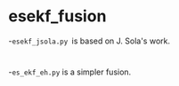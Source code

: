 # esekf_fusion

-`esekf_jsola.py `is based on J. Sola's work.
#
-`es_ekf_eh.py` is a simpler fusion.
